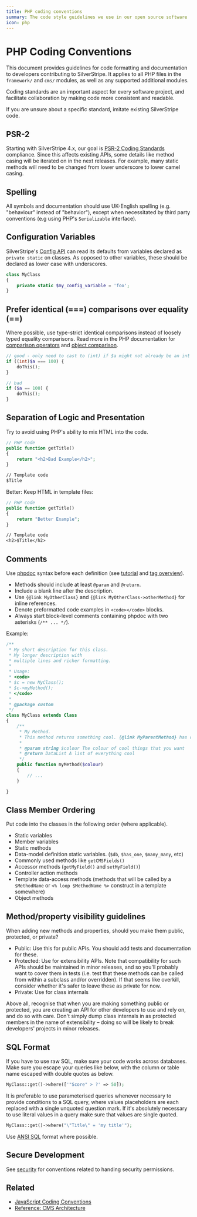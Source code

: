 ```yaml
---
title: PHP coding conventions
summary: The code style guidelines we use in our open source software
icon: php
---
```

# PHP Coding Conventions

This document provides guidelines for code formatting and documentation
to developers contributing to SilverStripe. It applies to all PHP files
in the `framework/` and `cms/` modules, as well as any supported additional modules.

Coding standards are an important aspect for every software project,
and facilitate collaboration by making code more consistent and readable.

If you are unsure about a specific standard, imitate existing SilverStripe code.

## PSR-2

Starting with SilverStripe 4.x, our goal is [PSR-2 Coding Standards](http://www.php-fig.org/psr/psr-2/) compliance.
Since this affects existing APIs, some details like method casing will be iterated on in the next releases.
For example, many static methods will need to be changed from lower underscore to lower camel casing. 
 
## Spelling

All symbols and documentation should use UK-English spelling (e.g. "behaviour" instead of "behavior"),
except when necessitated by third party conventions (e.g using PHP's `Serializable` interface).

## Configuration Variables

SilverStripe's [Config API]() can read its defaults from variables declared as `private static` on classes.
As opposed to other variables, these should be declared as lower case with underscores.


```php
class MyClass
{
    private static $my_config_variable = 'foo';
}
```

## Prefer identical (===) comparisons over equality (==)

Where possible, use type-strict identical comparisons instead of loosely typed equality comparisons.
Read more in the PHP documentation for [comparison operators](http://php.net/manual/en/language.operators.comparison.php) and [object comparison](http://php.net/manual/en/language.oop5.object-comparison.php).


```php
// good - only need to cast to (int) if $a might not already be an int
if ((int)$a === 100) {
    doThis();
}

// bad
if ($a == 100) {
    doThis();
}
```

## Separation of Logic and Presentation

Try to avoid using PHP's ability to mix HTML into the code.


```php
// PHP code
public function getTitle() 
{
    return "<h2>Bad Example</h2>";
}
```

```ss
// Template code
$Title
```

Better: Keep HTML in template files:


```php
// PHP code
public function getTitle() 
{
    return "Better Example";
}
```

```ss
// Template code
<h2>$Title</h2>
```

## Comments

Use [phpdoc](http://phpdoc.org/) syntax before each definition (see [tutorial](http://manual.phpdoc.org/HTMLSmartyConverter/HandS/phpDocumentor/tutorial_phpDocumentor.quickstart.pkg.html)
and [tag overview](http://manual.phpdoc.org/HTMLSmartyConverter/HandS/phpDocumentor/tutorial_tags.pkg.html)).

 * Methods should include at least `@param` and `@return`.
 * Include a blank line after the description.
 * Use `{@link MyOtherClass}` and `{@link MyOtherClass->otherMethod}` for inline references.
 * Denote preformatted code examples in `<code></code>` blocks.
 * Always start block-level comments containing phpdoc with two asterisks (`/** ... */`).

Example:


```php
/**
 * My short description for this class.
 * My longer description with
 * multiple lines and richer formatting.
 *
 * Usage:
 * <code>
 * $c = new MyClass();
 * $c->myMethod();
 * </code>
 *
 * @package custom
 */
class MyClass extends Class
{
    /**
     * My Method.
     * This method returns something cool. {@link MyParentMethod} has other cool stuff in it.
     *
     * @param string $colour The colour of cool things that you want
     * @return DataList A list of everything cool
     */
    public function myMethod($colour)
    {
        // ...
    }

}
```

## Class Member Ordering

Put code into the classes in the following order (where applicable).

 *  Static variables
 *  Member variables
 *  Static methods
 *  Data-model definition static variables.  (`$db`, `$has_one`, `$many_many`, etc)
 *  Commonly used methods like `getCMSFields()`
 *  Accessor methods (`getMyField()` and `setMyField()`)
 *  Controller action methods
 *  Template data-access methods (methods that will be called by a `$MethodName` or `<% loop $MethodName %>` construct in a template somewhere)
 *  Object methods
 
## Method/property visibility guidelines

When adding new methods and properties, should you make them public, protected, or private?

 * Public: Use this for public APIs. You should add tests and documentation for these.
 * Protected: Use for extensibility APIs. Note that compatibility for such APIs should be maintained in minor releases, and so you'll probably want to cover them in tests (i.e. test that these methods can be called from within a subclass and/or overridden). If that seems like overkill, consider whether it's safer to leave these as private for now.
 * Private: Use for class internals

Above all, recognise that when you are making something public or protected, you are creating an API for other developers to use and rely on, and do so with care. Don't simply dump class internals in as protected members in the name of extensibility – doing so will be likely to break developers' projects in minor releases.

## SQL Format

If you have to use raw SQL, make sure your code works across databases. Make sure you escape your queries like below,
with the column or table name escaped with double quotes as below.


```php
MyClass::get()->where(['"Score" > ?' => 50]);

```

It is preferable to use parameterised queries whenever necessary to provide conditions
to a SQL query, where values placeholders are each replaced with a single unquoted question mark.
If it's absolutely necessary to use literal values in a query make sure that values
are single quoted.


```php
MyClass::get()->where("\"Title\" = 'my title'");
```

Use [ANSI SQL](http://en.wikipedia.org/wiki/SQL#Standardization) format where possible.

## Secure Development

See [security](/developer_guides/security) for conventions related to handing security permissions.

## Related

 * [JavaScript Coding Conventions](/contributing/javascript_coding_conventions)
 * [Reference: CMS Architecture](/developer_guides/customising_the_admin_interface/cms_architecture)
